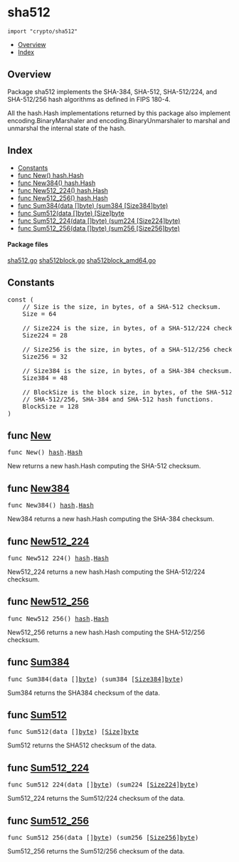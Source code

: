 

# sha512
`import "crypto/sha512"`

* [Overview](#pkg-overview)
* [Index](#pkg-index)

## <a id="pkg-overview">Overview</a>
Package sha512 implements the SHA-384, SHA-512, SHA-512/224, and SHA-512/256
hash algorithms as defined in FIPS 180-4.

All the hash.Hash implementations returned by this package also
implement encoding.BinaryMarshaler and encoding.BinaryUnmarshaler to
marshal and unmarshal the internal state of the hash.




## <a id="pkg-index">Index</a>
* [Constants](#pkg-constants)
* [func New() hash.Hash](#New)
* [func New384() hash.Hash](#New384)
* [func New512_224() hash.Hash](#New512_224)
* [func New512_256() hash.Hash](#New512_256)
* [func Sum384(data []byte) (sum384 [Size384]byte)](#Sum384)
* [func Sum512(data []byte) [Size]byte](#Sum512)
* [func Sum512_224(data []byte) (sum224 [Size224]byte)](#Sum512_224)
* [func Sum512_256(data []byte) (sum256 [Size256]byte)](#Sum512_256)




#### <a id="pkg-files">Package files</a>
[sha512.go](https://golang.org/src/crypto/sha512/sha512.go) [sha512block.go](https://golang.org/src/crypto/sha512/sha512block.go) [sha512block_amd64.go](https://golang.org/src/crypto/sha512/sha512block_amd64.go) 


## <a id="pkg-constants">Constants</a>

<pre>const (
    <span class="comment">// Size is the size, in bytes, of a SHA-512 checksum.</span>
    <span id="Size">Size</span> = 64

    <span class="comment">// Size224 is the size, in bytes, of a SHA-512/224 checksum.</span>
    <span id="Size224">Size224</span> = 28

    <span class="comment">// Size256 is the size, in bytes, of a SHA-512/256 checksum.</span>
    <span id="Size256">Size256</span> = 32

    <span class="comment">// Size384 is the size, in bytes, of a SHA-384 checksum.</span>
    <span id="Size384">Size384</span> = 48

    <span class="comment">// BlockSize is the block size, in bytes, of the SHA-512/224,</span>
    <span class="comment">// SHA-512/256, SHA-384 and SHA-512 hash functions.</span>
    <span id="BlockSize">BlockSize</span> = 128
)</pre>



## <a id="New">func</a> [New](https://golang.org/src/crypto/sha512/sha512.go?s=5606:5626#L203)
<pre>func New() <a href="/pkg/hash/">hash</a>.<a href="/pkg/hash/#Hash">Hash</a></pre>
New returns a new hash.Hash computing the SHA-512 checksum.



## <a id="New384">func</a> [New384](https://golang.org/src/crypto/sha512/sha512.go?s=6100:6123#L224)
<pre>func New384() <a href="/pkg/hash/">hash</a>.<a href="/pkg/hash/#Hash">Hash</a></pre>
New384 returns a new hash.Hash computing the SHA-384 checksum.



## <a id="New512_224">func</a> [New512_224](https://golang.org/src/crypto/sha512/sha512.go?s=5766:5793#L210)
<pre>func New512_224() <a href="/pkg/hash/">hash</a>.<a href="/pkg/hash/#Hash">Hash</a></pre>
New512_224 returns a new hash.Hash computing the SHA-512/224 checksum.



## <a id="New512_256">func</a> [New512_256](https://golang.org/src/crypto/sha512/sha512.go?s=5937:5964#L217)
<pre>func New512_256() <a href="/pkg/hash/">hash</a>.<a href="/pkg/hash/#Hash">Hash</a></pre>
New512_256 returns a new hash.Hash computing the SHA-512/256 checksum.



## <a id="Sum384">func</a> [Sum384](https://golang.org/src/crypto/sha512/sha512.go?s=8416:8463#L330)
<pre>func Sum384(data []<a href="/pkg/builtin/#byte">byte</a>) (sum384 [<a href="#Size384">Size384</a>]<a href="/pkg/builtin/#byte">byte</a>)</pre>
Sum384 returns the SHA384 checksum of the data.



## <a id="Sum512">func</a> [Sum512](https://golang.org/src/crypto/sha512/sha512.go?s=8239:8274#L322)
<pre>func Sum512(data []<a href="/pkg/builtin/#byte">byte</a>) [<a href="#Size">Size</a>]<a href="/pkg/builtin/#byte">byte</a></pre>
Sum512 returns the SHA512 checksum of the data.



## <a id="Sum512_224">func</a> [Sum512_224](https://golang.org/src/crypto/sha512/sha512.go?s=8653:8704#L340)
<pre>func Sum512_224(data []<a href="/pkg/builtin/#byte">byte</a>) (sum224 [<a href="#Size224">Size224</a>]<a href="/pkg/builtin/#byte">byte</a>)</pre>
Sum512_224 returns the Sum512/224 checksum of the data.



## <a id="Sum512_256">func</a> [Sum512_256](https://golang.org/src/crypto/sha512/sha512.go?s=8898:8949#L350)
<pre>func Sum512_256(data []<a href="/pkg/builtin/#byte">byte</a>) (sum256 [<a href="#Size256">Size256</a>]<a href="/pkg/builtin/#byte">byte</a>)</pre>
Sum512_256 returns the Sum512/256 checksum of the data.









